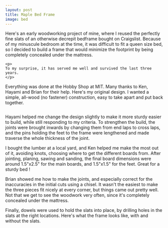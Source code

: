 ```yaml
---
layout: post
title: Maple Bed Frame
image: bed
---
```

<div class="well">
	<p>
	Here's an early woodworking project of mine, where I reused the perfectly fine slats of an otherwise decrepit bedframe bought on Craigslist. Because of my minuscule bedroom at the time, it was difficult to fit a queen size bed, so I decided to build a frame that would minimize the footprint by being completely concealed under the mattress.
	</p>

	<p>
	To my surprise, it has served me well and survived the last three years.
	</p>
</div>

<p>
	Everything was done at the Hobby Shop at MIT. Many thanks to Ken, Hayami and Brian for their help. Here's my original design. I wanted a simple, all-wood (no fastener) construction, easy to take apart and put back together.
</p>

<img src="{{ site.url }}/assets/img/{{ page.image }}/main.jpg" class="img-responsive img-rounded" alt="">

<p>
	Hayami helped me change the design slightly to make it more sturdy easier to build, while still responding to my criteria. To strengthen the build, the joints were brought inwards by changing them from end laps to cross laps, and the pins holding the feet to the frame were lengthened and made traverse the whole thickness of the joint.
</p>

<p>
	I bought the lumber at a local yard, and Ken helped me make the most out of it, avoiding knots, choosing where to get the different boards from. After jointing, planing, sawing and sanding, the final board dimensions were around 1.5"x2.5" for the main boards, and 1.5"x1.5" for the feet. Great for a sturdy bed !
</p>

<p>
	Brian showed me how to make the joints, and especially correct for the inaccuracies in the initial cuts using a chisel. It wasn't the easiest to make the three pieces fit nicely at every corner, but things came out pretty well. Not that we get to see the woodwork very often, since it's completely concealed under the mattress.
</p>

<p>
	Finally, dowels were used to hold the slats into place, by drilling holes in the slats at the right locations. Here's what the frame looks like, with and without the slats.
</p>

<p>
<div class="row">
	<div class="col-md-6">
	     <img src="{{ site.url }}/assets/img/{{ page.image }}/without_slats.jpg" class="img-responsive img-rounded" alt="">
	</div>
	<div class="col-md-6">
	     <img src="{{ site.url }}/assets/img/{{ page.image }}/with_slats.jpg" class="img-responsive img-rounded" alt="">
	</div>
</div>
</p>